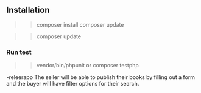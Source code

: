 ## Installation

>> composer install
>> composer update

>> composer update

### Run test

>> vendor/bin/phpunit
or
>> composer testphp

-releerapp
The seller will be able to publish their books by filling out a form and the buyer will have filter options for their search.


